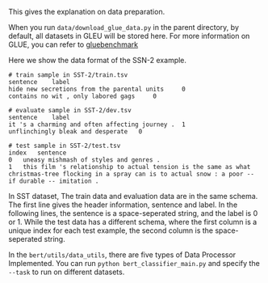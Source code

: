 This gives the explanation on data preparation.

When you run `data/download_glue_data.py` in the parent directory, by default, all datasets in GLEU will be stored here. For more information on GLUE, you can refer to 
[gluebenchmark](https://gluebenchmark.com/tasks)

Here we show the data format of the SSN-2 example.

```
# train sample in SST-2/train.tsv
sentence	label
hide new secretions from the parental units 	0
contains no wit , only labored gags 	0

# evaluate sample in SST-2/dev.tsv
sentence	label
it 's a charming and often affecting journey . 	1
unflinchingly bleak and desperate 	0

# test sample in SST-2/test.tsv
index	sentence
0	uneasy mishmash of styles and genres .
1	this film 's relationship to actual tension is the same as what christmas-tree flocking in a spray can is to actual snow : a poor -- if durable -- imitation .
```

In SST dataset, The train data and evaluation data are in the same schema. The first line gives the header information, sentence and label. In the following lines, the sentence is a space-seperated string, and the label is 0 or 1. While the test data has a different schema, where the first column is a unique index for each test example, the second column is the space-seperated string.

In the `bert/utils/data_utils`, there are five types of Data Processor Implemented. You can run `python bert_classifier_main.py` and specify the `--task` to run on different datasets.
